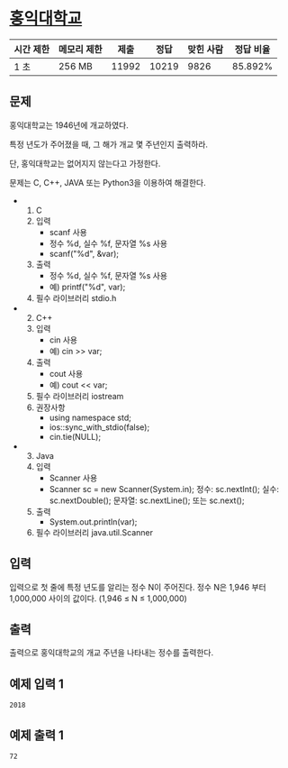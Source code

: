 # [홍익대학교](https://www.acmicpc.net/problem/16394)

| 시간 제한 | 메모리 제한 | 제출 | 정답 | 맞힌 사람 | 정답 비율 |
| --- | --- | --- | --- | --- | --- |
| 1 초 | 256 MB | 11992 | 10219 | 9826 | 85.892% |

## 문제

홍익대학교는 1946년에 개교하였다.

특정 년도가 주어졌을 때, 그 해가 개교 몇 주년인지 출력하라.

단, 홍익대학교는 없어지지 않는다고 가정한다.

문제는 C, C++, JAVA 또는 Python3을 이용하여 해결한다.

- 1. C
    1. 입력
        - scanf 사용
        - 정수 %d, 실수 %f, 문자열 %s 사용
        - scanf("%d", &var);
    2. 출력
        - 정수 %d, 실수 %f, 문자열 %s 사용
        - 예) printf("%d", var);
    3. 필수 라이브러리 stdio.h
- 2. C++
    1. 입력
        - cin 사용
        - 예) cin >> var;
    2. 출력
        - cout 사용
        - 예) cout << var;
    3. 필수 라이브러리 iostream
    4. 권장사항
        - using namespace std;
        - ios::sync_with_stdio(false);
        - cin.tie(NULL);
- 3. Java
    1. 입력
        - Scanner 사용
        - Scanner sc = new Scanner(System.in); 정수: sc.nextInt(); 실수: sc.nextDouble(); 문자열: sc.nextLine(); 또는 sc.next();
    2. 출력
        - System.out.println(var);
    3. 필수 라이브러리 java.util.Scanner

## 입력

입력으로 첫 줄에 특정 년도를 알리는 정수 N이 주어진다. 정수 N은 1,946 부터 1,000,000 사이의 값이다. (1,946 ≤ N ≤ 1,000,000)

## 출력

출력으로 홍익대학교의 개교 주년을 나타내는 정수를 출력한다.

## 예제 입력 1

```
2018

```

## 예제 출력 1

```
72
```
